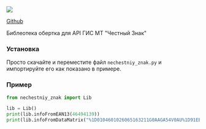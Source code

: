 <img src="https://habrastorage.org/webt/7w/rw/6w/7wrw6w-k_woryibchbnbpezesag.jpeg">

[Github](https://github.com/li0ard/nechestniy_znak)

Библеотека обертка для API ГИС МТ "Честный Знак"
### Установка
Просто скачайте и переместите файл `nechestniy_znak.py` и импортируйте его как показано в примере.
### Пример
```py
from nechestniy_znak import Lib

lib = Lib()
print(lib.infoFromEAN13(46494139))
print(lib.infoFromDataMatrix("%1D0104601026065163211G0AAGA54V0AU%1D91EE06%1D92o9c61AE0Mk9pQRmoXG0C7drBBF+CIQQhuLlyZ6rQM7o="))
```

